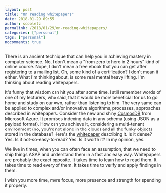 ```yaml
---
layout: post
title: "On reading whitepapers"
date: 2018-01-29 09:55
author: scooletz
permalink: /2018/01/29/on-reading-whitepapers/
categories: ["personal"]
tags: ["personal"]
nocomments: true
---
```


There is an ancient technique that can help you in achieving mastery in computer science. No, I don't mean a "from zero to hero in 2 hours" kind of online course. Nope, I don't mean a free ebook that you can get after registering to a mailing list. Oh, some kind of a certification? I don't mean it either. What I'm thinking about, is some real mental heavy lifting. I'm thinking about reading whitepapers.

It's funny that wisdom can hit you after some time. I still remember words of one of my lecturers, who said, that it would be more beneficial for us to go home and study on our own, rather than listening to him. The very same can be applied to complex and/or innovative algorithms, processes, approaches described in whitepapers. Consider the new and shiny [CosmosDB](https://azure.microsoft.com/en-us/services/cosmos-db/) from Microsoft Azure. It promises indexing data in any schema (using JSON as a payload format). How can you achieve it, considering a multi-tenant environment (no, you're not alone in the cloud) and all the funky objects stored in the database? Here's the [whitepaper](http://www.vldb.org/pvldb/vol8/p1668-shukla.pdf) describing it. Is it dense? Yes. Is it not-so-easy-to-read? Yes. Is it worth it? In my opinion, yes.

We live in times, when you can often face an assumption, that we need to ship things ASAP and understand them in a fast and easy way. Whitepapers are probably the exact opposite. It takes time to learn how to read them. It takes time to read every of them. It takes time to verify and apply findings in them.

I wish you more time, more focus, more presence and strength for spending it properly.
